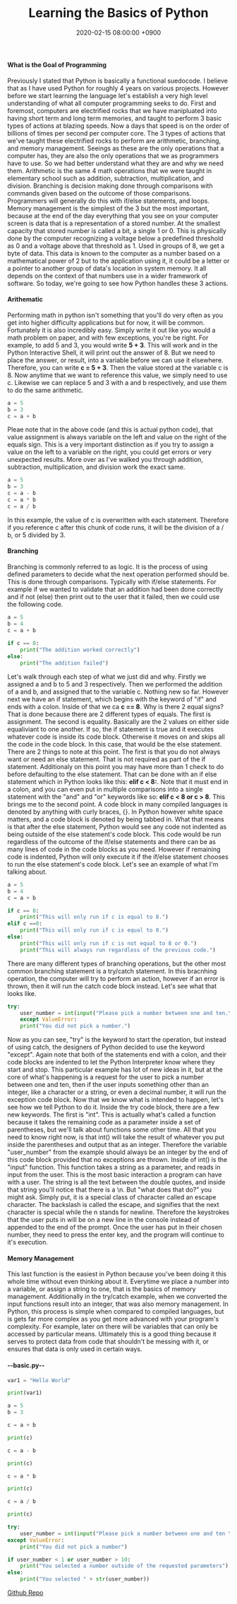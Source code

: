 ﻿---
title: Learning the Basics of Python
date: 2020-02-15 08:00:00 +0900
categories: [ python ]
tags: [  ]
---

#### What is the Goal of Programming
Previously I stated that Python is basically a functional suedocode.  I believe that as I have used Python for roughly 4 years on various projects.  However before we start learning the language let\'s establish a very high level understanding of what all computer programming seeks to do.  First and foremost, computers are electrified rocks that we have manipluated into having short term and long term memories, and taught to perform 3 basic types of actions at blazing speeds.  Now a days that speed is on the order of billions of times per second per computer core.  The 3 types of actions that we\'ve taught these electrified rocks to perform are arithmetic, branching, and memory management.  Seeings as these are the only operations that a computer has, they are also the only operations that we as programmers have to use.  So we had better understand what they are and why we need them.  Arithmetic is the same 4 math operations that we were taught in elementary school such as addition, subtraction, multiplication, and division.  Branching is decision making done through comparisons with commands given based on the outcome of those comparisons.  Programmers will generally do this with if/else statements, and loops.  Memory management is the simplest of the 3 but the most important, because at the end of the day everything that you see on your computer screen is data that is a representation of a stored number.  At the smallest capacity that stored number is called a bit, a single 1 or 0.  This is physically done by the computer recognizing a voltage below a predefined threshold as 0 and a voltage above that threshold as 1.  Used in groups of 8, we get a byte of data.  This data is known to the computer as a number based on a mathematical power of 2 but to the application using it, it could be a letter or a pointer to another group of data\'s location in system memory.  It all depends on the context of that numbers use in a wider framework of software.  So today, we\'re going to see how Python handles these 3 actions.

#### Arithematic
Performing math in python isn\'t something that you\'ll do very often as you get into higher difficulty applications but for now, it will be common.  Fortunately it is also incredibly easy.  Simply write it out like you would a math problem on paper, and with few exceptions, you\'re be right.  For example, to add 5 and 3, you would write **5 + 3**.  This will work and in the Python Interactive Shell, it will print out the answer of 8.  But we need to place the answer, or result, into a variable before we can use it elsewhere.  Therefore, you can write **c = 5 + 3**.  Then the value stored at the variable c is 8.  Now anytime that we want to reference this value, we simply need to use c.  Likewise we can replace 5 and 3 with a and b respectively, and use them to do the same arithmetic.

```python
a = 5
b = 3
c = a + b
```

Pleae note that in the above code (and this is actual python code), that value assignment is always variable on the left and value on the right of the equals sign.  This is a very important distinction as if you try to assign a value on the left to a variable on the right, you could get errors or very unexpected results.  More over as I\'ve walked you through addition, subtraction, multiplication, and division work the exact same.

```python
a = 5
b = 3
c = a - b
c = a * b
c = a / b
```

In this example, the value of c is overwritten with each statement.  Therefore if you reference c after this chunk of code runs, it will be the division of a / b, or  5 divided by 3.

#### Branching
Branching is commonly referred to as logic.  It is the process of using defined parameters to decide what the next operation performed should be.  This is done through comparisons.  Typically with if/else statements.  For example if we wanted to validate that an addition had been done correctly and if not (else) then print out to the user that it failed, then we could use the following code.

```python
a = 5
b = 4
c = a + b
	
if c == 8:
	print("The addition worked correctly")
else:
	print("The addition failed")
```

Let\'s walk through each step of what we just did and why.  Firstly we assigned a and b to 5 and 3 respectively.  Then we performed the addition of a and b, and assigned that to the variable c.  Nothing new so far.  However next we have an if statement, which begins with the keyword of "if" and ends with a colon.  Inside of that we ca **c == 8**.  Why is there 2 equal signs?  That is done because there are 2 different types of equals.  The first is assignment.  The second is equality.  Basically are the 2 values on either side equaliviant to one another.  If so, the if statement is true and it executes whatever code is inside its code block.  Otherwise it moves on and skips all the code in the code block.  In this case, that would be the else statement.  There are 2 things to note at this point.  The first is that you do not always want or need an else statement.  That is not required as part of the if statement.  Additionaly on this point you may have more than 1 check to do before defaulting to the else statement.  That can be done with an if else statement which in Python looks like this: **elif c < 8:**.  Note that it must end in a colon, and you can even put in multiple comparisons into a single statement with the "and" and "or" keywords like so: **elif c < 8 or c > 8**.  This brings me to the second point.  A code block in many compiled languages is denoted by anything with curly braces, {}.  In Python however white space matters, and a code block is denoted by being tabbed in.  What that means is that after the else statement, Python would see any code not indented as being outside of the else statement\'s code block.  This code would be run regardless of the outcome of the if/else statements and there can be as many lines of code in the code blocks as you need.  However if remaining code is indented, Python will only execute it if the if/else statement chooses to run the else statement\'s code block.  Let\'s see an example of what I\'m talking about.

```python
a = 5
b = 4
c = a + b

if c == 8:
	print("This will only run if c is equal to 8.")
elif c ==0:
	print("This will only run if c is equal to 0.")
else:
	print("This will only run if c is not equal to 8 or 0.")
	print("This will always run regardless of the previous code.")
```

There are many different types of branching operations, but the other most common branching statement is a try/catch statement.  In this bracnhing operation, the computer will try to perform an action, however if an error is thrown, then it will run the catch code block instead.  Let\'s see what that looks like.

```python
try:
	user_number = int(input("Please pick a number between one and ten.\n"))
	except ValueError:
	print("You did not pick a number.")
```

Now as you can see, "try" is the keyword to start the operation, but instead of using catch, the designers of Python decided to use the keyword "except".  Again note that both of the statements end with a colon, and their code blocks are indented to let the Python Interpreter know where they start and stop.  This particular example has lot of new ideas in it, but at the core of what\'s happening is a request for the user to pick a number between one and ten, then if the user inputs something other than an integer, like a character or a string, or even a decimal number, it will run the exception code block.  Now that we know what is intended to happen, let\'s see how we tell Python to do it.  Inside the try code block, there are a few new keywords.  The first is "int".  This is actually what\'s called a function because it takes the remaining code as a parameter inside a set of parentheses, but we\'ll talk about functions some other time.  All that you need to know right now, is that int() will take the result of whatever you put inside the parentheses and output that as an integer.  Therefore the variable "user_number" from the example should always be an integer by the end of this code block provided that no exceptions are thrown.  Inside of int() is the "input" function.  This function takes a string as a parameter, and reads in input from the user.  This is the most basic interaction a program can have with a user.  The string is all the text between the double quotes, and inside that string you\'ll notice that there is a \n.  But "what does that do?" you might ask.  Simply put, it is a special class of character called an escape character.  The backslash is called the escape, and signifies that the next character is special while the n stands for newline.  Therefore the keystrokes that the user puts in will be on a new line in the console instead of appended to the end of the prompt.  Once the user has put in their chosen number, they need to press the enter key, and the program will continue to it\'s execution.

#### Memory Management
This last function is the easiest in Python because you\'ve been doing it this whole time without even thinking about it.  Everytime we place a number into a variable, or assign a string to one, that is the basics of memory management.  Additionally in the try/catch example, when we converted the input functions result into an integer, that was also memory management.  In Python, this process is simple when compared to compiled languages, but is gets far more complex as you get more advanced with your program\'s complexity.  For example, later on there will be variables that can only be accessed by particular means.  Ultimately this is a good thing because it serves to protect data from code that shouldn\'t be messing with it, or ensures that data is only used in certain ways.

#### --basic.py--
```python
var1 = "Hello World"

print(var1)

a = 5
b = 3

c = a + b

print(c)

c = a - b

print(c)

c = a * b

print(c)

c = a / b

print(c)

try:
    user_number = int(input("Please pick a number between one and ten \n"))
except ValueError:
    print("You did not pick a number")

if user_number < 1 or user_number > 10:
    print("You selected a number outside of the requested parameters")
else:
    print("You selected " + str(user_number))
```
	
[Github Repo](https://github.com/besmith43/Py_Basics)





